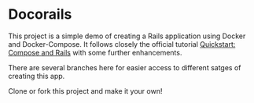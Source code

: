 # Docorails

This project is a simple demo of creating a Rails application using Docker and Docker-Compose. It follows closely the official tutorial [Quickstart: Compose and Rails](https://docs.docker.com/compose/rails/) with some further enhancements.

There are several branches here for easier access to different satges of creating this app.

Clone or fork this project and make it your own!
